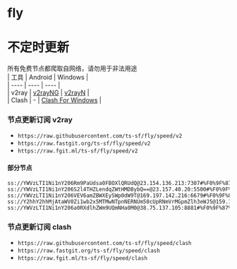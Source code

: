 # fly
# 不定时更新
所有免费节点都爬取自网络，请勿用于非法用途  
|  工具  | Android  | Windows  |  
|  ----  | ----   | ----  |  
| v2ray  | [v2rayNG](https://github.com/2dust/v2rayNG/releases) | [v2rayN](https://github.com/2dust/v2rayN/releases) |  
| Clash  | - | [Clash For Windows](https://github.com/2dust/clashN/releases) | 
  
### 节点更新订阅  v2ray
- `https://raw.githubusercontent.com/ts-sf/fly/speed/v2`  
- `https://raw.fastgit.org/ts-sf/fly/speed/v2`  
- `https://raw.fgit.ml/ts-sf/fly/speed/v2`  
#### 部分节点  
``` 
ss://YWVzLTI1Ni1nY206Rm9PaUdsa0FBOXlQRUdQ@23.154.136.213:7307#%F0%9F%87%BA%F0%9F%87%B8US%E5%8C%97%E7%BE%8E%202.0MB%2Fs
ss://YWVzLTI1Ni1nY206S2l4THZLendqZWtHMDBybQ==@23.157.40.20:5500#%F0%9F%87%BA%F0%9F%87%B8US%E5%8C%97%E7%BE%8E2%201.9MB%2Fs
ss://YWVzLTI1Ni1nY206VEV6amZBWXEySWp0dW9T@169.197.142.216:6679#%F0%9F%87%BA%F0%9F%87%B8US%E5%8C%97%E7%BE%8E3%201.9MB%2Fs
ss://Y2hhY2hhMjAtaWV0Zi1wb2x5MTMwNTpnNERNUm50cUpRNmVrMGpmZlh3eWJ5@159.100.14.58:443#%F0%9F%87%AC%F0%9F%87%A7GB%E8%8B%B1%E5%9B%BD%2056.3KB%2Fs
ss://YWVzLTI1Ni1nY206a0RXdlhZWm9UQmNHa0M0@38.75.137.105:8881#%F0%9F%87%BA%F0%9F%87%B8US%E7%BE%8E%E5%9B%BD4%201.9MB%2Fs
```
### 节点更新订阅  clash
- `https://raw.githubusercontent.com/ts-sf/fly/speed/clash`  
- `https://raw.fastgit.org/ts-sf/fly/speed/clash`  
- `https://raw.fgit.ml/ts-sf/fly/speed/clash`  


